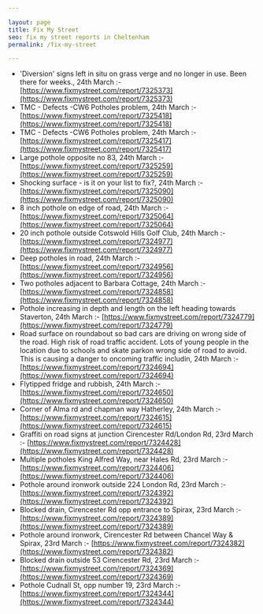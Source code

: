 ```yaml
---

layout: page
title: Fix My Street
seo: fix my street reports in Cheltenham
permalink: /fix-my-street

---
```


<!-- fix_marker starts -->

- 'Diversion' signs left in situ on grass verge and no longer in use. Been there for weeks., 24th March :- [https://www.fixmystreet.com/report/7325373](https://www.fixmystreet.com/report/7325373)
- TMC - Defects -CW6 Potholes  problem, 24th March :- [https://www.fixmystreet.com/report/7325418](https://www.fixmystreet.com/report/7325418)
- TMC - Defects -CW6 Potholes  problem, 24th March :- [https://www.fixmystreet.com/report/7325417](https://www.fixmystreet.com/report/7325417)
- Large pothole opposite no 83, 24th March :- [https://www.fixmystreet.com/report/7325259](https://www.fixmystreet.com/report/7325259)
- Shocking surface - is it on your list to fix?, 24th March :- [https://www.fixmystreet.com/report/7325090](https://www.fixmystreet.com/report/7325090)
- 8 inch pothole on edge of road, 24th March :- [https://www.fixmystreet.com/report/7325064](https://www.fixmystreet.com/report/7325064)
- 20 inch pothole outside Cotswold Hills Golf Club, 24th March :- [https://www.fixmystreet.com/report/7324977](https://www.fixmystreet.com/report/7324977)
- Deep potholes in road, 24th March :- [https://www.fixmystreet.com/report/7324956](https://www.fixmystreet.com/report/7324956)
- Two potholes adjacent to Barbara Cottage, 24th March :- [https://www.fixmystreet.com/report/7324858](https://www.fixmystreet.com/report/7324858)
- Pothole increasing in depth and length on the left heading towards Staverton, 24th March :- [https://www.fixmystreet.com/report/7324779](https://www.fixmystreet.com/report/7324779)
- Road surface on roundabout so bad cars are driving on wrong side of the road. High risk of road traffic accident. Lots of young people in the location due to schools and skate parkon wrong side of road to avoid. This is causing a danger to oncoming traffic includin, 24th March :- [https://www.fixmystreet.com/report/7324694](https://www.fixmystreet.com/report/7324694)
- Flytipped fridge and rubbish, 24th March :- [https://www.fixmystreet.com/report/7324650](https://www.fixmystreet.com/report/7324650)
- Corner of Alma rd and chapman way Hatherley, 24th March :- [https://www.fixmystreet.com/report/7324615](https://www.fixmystreet.com/report/7324615)
- Graffiti on road signs at junction Cirencester Rd/London Rd, 23rd March :- [https://www.fixmystreet.com/report/7324428](https://www.fixmystreet.com/report/7324428)
- Multiple potholes King Alfred Way, near Hales Rd, 23rd March :- [https://www.fixmystreet.com/report/7324406](https://www.fixmystreet.com/report/7324406)
- Pothole around ironwork outside 224 London Rd, 23rd March :- [https://www.fixmystreet.com/report/7324392](https://www.fixmystreet.com/report/7324392)
- Blocked drain, Cirencester Rd opp entrance to Spirax, 23rd March :- [https://www.fixmystreet.com/report/7324389](https://www.fixmystreet.com/report/7324389)
- Pothole around ironwork, Cirencester Rd between Chancel Way & Spirax, 23rd March :- [https://www.fixmystreet.com/report/7324382](https://www.fixmystreet.com/report/7324382)
- Blocked drain outside 53 Cirencester Rd, 23rd March :- [https://www.fixmystreet.com/report/7324369](https://www.fixmystreet.com/report/7324369)
- Pothole Cudnall St, opp number 19, 23rd March :- [https://www.fixmystreet.com/report/7324344](https://www.fixmystreet.com/report/7324344)

<!-- fix_marker ends -->